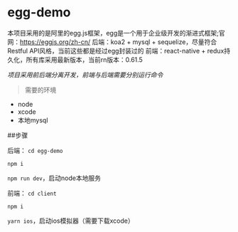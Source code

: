 # egg-demo
本项目采用的是阿里的egg.js框架，egg是一个用于企业级开发的渐进式框架;官网：<https://eggjs.org/zh-cn/>
后端：koa2 + mysql + sequelize，尽量符合Restful API风格，当前这些都是经过egg封装过的
前端：react-native + redux持久化，所有库采用最新版本，当前rn版本：0.61.5

_项目采用前后端分离开发，前端与后端需要分别运行命令_

>需要的环境
* node
* xcode
* 本地mysql

##步骤

后端：
`cd egg-demo` 

`npm i` 

`npm run dev`，启动node本地服务

前端：
`cd client` 

`npm i` 

`yarn ios`，启动ios模拟器（需要下载xcode）
